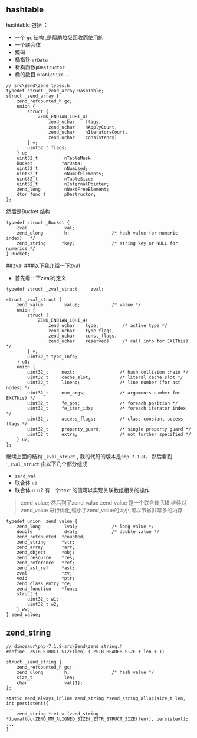 
## hashtable 
hashtable 包括 ：
- 一个 `gc` 结构 ,是帮助垃圾回收而使用的
- 一个联合体
- 掩码
- 桶指针 `arData`
- 析构函数`pDestructor`
- 桶的数目 `nTableSize`
...
```
// src\Zend\zend_types.h
typedef struct _zend_array HashTable;
struct _zend_array {
	zend_refcounted_h gc;
	union {
		struct {
			ZEND_ENDIAN_LOHI_4(
				zend_uchar    flags,
				zend_uchar    nApplyCount,
				zend_uchar    nIteratorsCount,
				zend_uchar    consistency)
		} v;
		uint32_t flags;
	} u;
	uint32_t          nTableMask
	Bucket           *arData;
	uint32_t          nNumUsed;
	uint32_t          nNumOfElements;
	uint32_t          nTableSize;
	uint32_t          nInternalPointer;
	zend_long         nNextFreeElement;
	dtor_func_t       pDestructor;
};
```
然后是Bucket 结构
```
typedef struct _Bucket {
	zval              val;
	zend_ulong        h;                /* hash value (or numeric index)   */
	zend_string      *key;              /* string key or NULL for numerics */
} Bucket;
```
##zval 
###以下我介绍一下zval
- 首先看一下zval的定义

```
typedef struct _zval_struct     zval;

struct _zval_struct {
	zend_value        value;			/* value */
	union {
		struct {
			ZEND_ENDIAN_LOHI_4(
				zend_uchar    type,			/* active type */
				zend_uchar    type_flags,
				zend_uchar    const_flags,
				zend_uchar    reserved)	    /* call info for EX(This) */
		} v;
		uint32_t type_info;
	} u1;
	union {
		uint32_t     next;                 /* hash collision chain */
		uint32_t     cache_slot;           /* literal cache slot */
		uint32_t     lineno;               /* line number (for ast nodes) */
		uint32_t     num_args;             /* arguments number for EX(This) */
		uint32_t     fe_pos;               /* foreach position */
		uint32_t     fe_iter_idx;          /* foreach iterator index */
		uint32_t     access_flags;         /* class constant access flags */
		uint32_t     property_guard;       /* single property guard */
		uint32_t     extra;                /* not further specified */
	} u2;
};
```
继续上面的结构 `_zval_struct` , 我的代码的版本是`php 7.1.8`， 然后看到  ·`_zval_struct` 由以下几个部分组成
-  `zend_val `
- 联合体 `u1`
- 联合体`u2`
u2 有一个next  的值可以实现关联数组相关的操作

>zend_value; 然后到了zend_value
> zend_value  是一个联合体,7.18 继续对zend_value 进行优化,缩小了zend_value的大小,可以节省非常多的内存
```
typedef union _zend_value {
	zend_long         lval;				/* long value */
	double            dval;				/* double value */
	zend_refcounted  *counted;
	zend_string      *str;
	zend_array       *arr;
	zend_object      *obj;
	zend_resource    *res;
	zend_reference   *ref;
	zend_ast_ref     *ast;
	zval             *zv;
	void             *ptr;
	zend_class_entry *ce;
	zend_function    *func;
	struct {
		uint32_t w1;
		uint32_t w2;
	} ww;
} zend_value;
```
## zend_string
```
// dinosaur\php-7.1.8-src\Zend\zend_string.h
#define _ZSTR_STRUCT_SIZE(len) (_ZSTR_HEADER_SIZE + len + 1)

struct _zend_string {
	zend_refcounted_h gc;
	zend_ulong        h;                /* hash value */
	size_t            len;
	char              val[1];
};

static zend_always_inline zend_string *zend_string_alloc(size_t len, int persistent){
...
	zend_string *ret = (zend_string *)pemalloc(ZEND_MM_ALIGNED_SIZE(_ZSTR_STRUCT_SIZE(len)), persistent);
...
}
```
```


```
